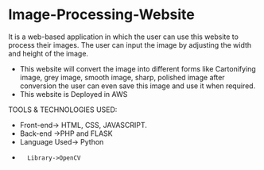 # Image-Processing-Website

It is a web-based application in which the user can use this website to process their images. The user can input the image by adjusting the width and height of the image.
* This website will convert the image into different forms like Cartonifying image, grey image, smooth image, sharp, polished image after conversion the user can even save this
image and use it when required.
* This website is Deployed in AWS

TOOLS & TECHNOLOGIES USED:

* 	Front-end-> HTML, CSS, JAVASCRIPT.
* 	Back-end ->PHP and FLASK
* 	Language Used-> Python
* 		Library->OpenCV
